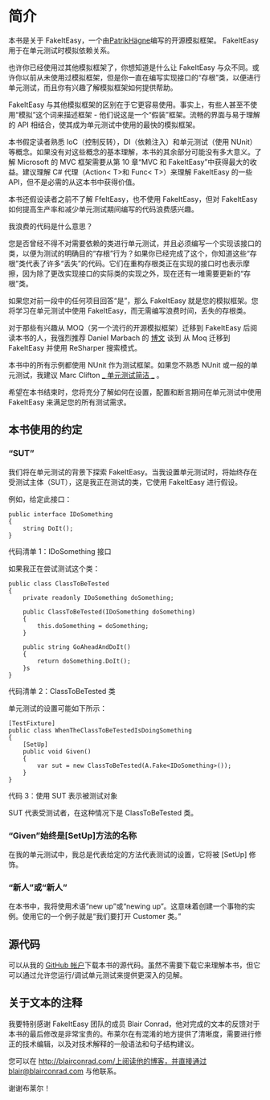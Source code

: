 # 简介

本书是关于 FakeItEasy，一个由[PatrikHägne](https://github.com/patrik-hagne)编写的开源模拟框架。 FakeItEasy 用于在单元测试时模拟依赖关系。

也许你已经使用过其他模拟框架了，你想知道是什么让 FakeItEasy 与众不同。或许你以前从未使用过模拟框架，但是你一直在编写实现接口的“存根”类，以便进行单元测试，而且你有兴趣了解模拟框架如何提供帮助。

FakeItEasy 与其他模拟框架的区别在于它更容易使用。事实上，有些人甚至不使用“模拟”这个词来描述框架 - 他们说这是一个“假装”框架。流畅的界面与易于理解的 API 相结合，使其成为单元测试中使用的最快的模拟框架。

本书假定读者熟悉 IoC（控制反转），DI（依赖注入）和单元测试（使用 NUnit）等概念。如果没有对这些概念的基本理解，本书的其余部分可能没有多大意义。了解 Microsoft 的 MVC 框架需要从第 10 章“MVC 和 FakeItEasy”中获得最大的收益。建议理解 C# 代理（Action&lt; T&gt;和 Func&lt; T&gt;）来理解 FakeItEasy 的一些 API，但不是必需的从这本书中获得价值。

本书还假设读者之前不了解 FfeItEasy，也不使用 FakeItEasy，但对 FakeItEasy 如何提高生产率和减少单元测试期间编写的代码浪费感兴趣。

我浪费的代码是什么意思？

您是否曾经不得不对需要依赖的类进行单元测试，并且必须编写一个实现该接口的类，以便为测试的明确目的“存根”行为？如果你已经完成了这个，你知道这些“存根”类代表了许多“丢失”的代码。它们在重构存根类正在实现的接口时也表示摩擦，因为除了更改实现接口的实际类的实现之外，现在还有一堆需要更新的“存根”类。

如果您对前一段中的任何项目回答“是”，那么 FakeItEasy 就是您的模拟框架。您将学习在单元测试中使用 FakeItEasy，而无需编写浪费时间，丢失的存根类。

对于那些有兴趣从 MOQ（另一个流行的开源模拟框架）迁移到 FakeItEasy 后阅读本书的人，我强烈推荐 Daniel Marbach 的 [博文](http://www.planetgeek.ch/2013/07/18/migration-from-moq-to-fakeiteasy-with-resharper-search-patterns/) 谈到 从 Moq 迁移到 FakeItEasy 并使用 ReSharper 搜索模式。

本书中的所有示例都使用 NUnit 作为测试框架。如果您不熟悉 NUnit 或一般的单元测试，我建议 Marc Clifton [_ 单元测试简洁 _](http://www.syncfusion.com/resources/techportal/ebooks/unittesting) 。

希望在本书结束时，您将充分了解如何在设置，配置和断言期间在单元测试中使用 FakeItEasy 来满足您的所有测试需求。

## 本书使用的约定

### “SUT”

我们将在单元测试的背景下探索 FakeItEasy。当我设置单元测试时，将始终存在受测试主体（SUT），这是我正在测试的类，它使用 FakeItEasy 进行假设。

例如，给定此接口：

```
public interface IDoSomething
{
    string DoIt();
}

```

代码清单 1：IDoSomething 接口

如果我正在尝试测试这个类：

```
public class ClassToBeTested
{
    private readonly IDoSomething doSomething;

    public ClassToBeTested(IDoSomething doSomething)
    {
        this.doSomething = doSomething;
    }

    public string GoAheadAndDoIt()
    {
        return doSomething.DoIt();
    }s
}

```

代码清单 2：ClassToBeTested 类

单元测试的设置可能如下所示：

```
[TestFixture]
public class WhenTheClassToBeTestedIsDoingSomething
{
    [SetUp]
    public void Given()
    {
        var sut = new ClassToBeTested(A.Fake<IDoSomething>());
    }
}

```

代码 3：使用 SUT 表示被测试对象

SUT 代表受测试者，在这种情况下是 ClassToBeTested 类。

### “Given”始终是[SetUp]方法的名称

在我的单元测试中，我总是代表给定的方法代表测试的设置，它将被 [SetUp] 修饰。

### “新人”或“新人”

在本书中，我将使用术语“new up”或“newing up”。这意味着创建一个事物的实例。使用它的一个例子就是“我们要打开 Customer 类。”

## 源代码

可以从我的 [GitHub 帐户](https://github.com/mgmccarthy)下载本书的源代码。虽然不需要下载它来理解本书，但它可以通过允许您运行/调试单元测试来提供更深入的见解。

## 关于文本的注释

我要特别感谢 FakeItEasy 团队的成员 Blair Conrad，他对完成的文本的反馈对于本书的最后修改是非常宝贵的。布莱尔在有混淆的地方提供了清晰度，需要进行修正的技术编辑，以及对技术解释的一般语法和句子结构建议。

您可以在 http://blairconrad.com/上阅读他的博客，并直接通过 blair@blairconrad.com 与他联系。

谢谢布莱尔！